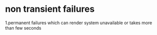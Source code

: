 # non transient failures
1.permanent failures which can render system unavailable or takes more than few seconds


